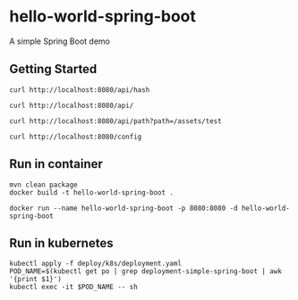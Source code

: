 # hello-world-spring-boot

A simple Spring Boot demo

## Getting Started

```shell
curl http://localhost:8080/api/hash

curl http://localhost:8080/api/

curl http://localhost:8080/api/path?path=/assets/test

curl http://localhost:8080/config
```

## Run in container

```shell
mvn clean package
docker build -t hello-world-spring-boot .
```

```shell
docker run --name hello-world-spring-boot -p 8080:8080 -d hello-world-spring-boot
```

## Run in kubernetes

```shell
kubectl apply -f deploy/k8s/deployment.yaml
POD_NAME=$(kubectl get po | grep deployment-simple-spring-boot | awk '{print $1}')
kubectl exec -it $POD_NAME -- sh
```
